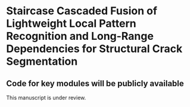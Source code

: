 # Staircase Cascaded Fusion of Lightweight Local Pattern Recognition and Long-Range Dependencies for Structural Crack Segmentation

## Code for key modules will be publicly available

This manuscript is under review.
